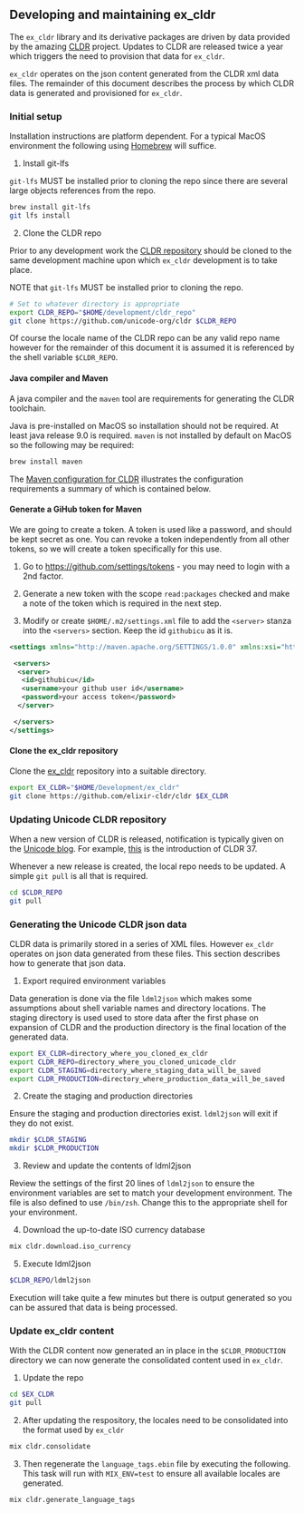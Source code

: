 ## Developing and maintaining ex_cldr

The `ex_cldr` library and its derivative packages are driven by data provided by the amazing [CLDR](https://cldr.unicode.org) project. Updates to CLDR are released twice a year which triggers the need to provision that data for `ex_cldr`.

`ex_cldr` operates on the json content generated from the CLDR xml data files. The remainder of this document describes the process by which CLDR data is generated and provisioned for `ex_cldr`.

### Initial setup

Installation instructions are platform dependent. For a typical MacOS environment the following using [Homebrew](https://brew.sh) will suffice.

1. Install git-lfs

`git-lfs` MUST be installed prior to cloning the repo since there are several large objects references from the repo.

```bash
brew install git-lfs
git lfs install
```

2. Clone the CLDR repo

Prior to any development work the [CLDR repository](https://github.com/unicode-org/cldr) should be cloned to the same development machine upon which `ex_cldr` development is to take place.

NOTE that `git-lfs` MUST be installed prior to cloning the repo.

```bash
# Set to whatever directory is appropriate
export CLDR_REPO="$HOME/development/cldr_repo"
git clone https://github.com/unicode-org/cldr $CLDR_REPO
```

Of course the locale name of the CLDR repo can be any valid repo name however for the remainder of this document it is assumed it is referenced by the shell variable `$CLDR_REPO`.

#### Java compiler and Maven

A java compiler and the `maven` tool are requirements for generating the CLDR toolchain.

Java is pre-installed on MacOS so installation should not be required. At least java release 9.0 is required. `maven` is not installed by default on MacOS so the following may be required:

```bash
brew install maven
```

The [Maven configuration for CLDR](http://cldr.unicode.org/development/maven) illustrates the configuration requirements a summary of which is contained below.

#### Generate a GiHub token for Maven

We are going to create a token. A token is used like a password, and should be kept secret as one. You can revoke a token independently from all other tokens, so we will create a token specifically for this use.

1. Go to https://github.com/settings/tokens - you may need to login with a 2nd factor.

2. Generate a new token with the scope `read:packages` checked and make a note of the token which is required in the next step.

3. Modify or create `$HOME/.m2/settings.xml` file to add the `<server>` stanza into the `<servers>` section. Keep the id `githubicu` as it is.

```xml
<settings xmlns="http://maven.apache.org/SETTINGS/1.0.0" xmlns:xsi="http://www.w3.org/2001/XMLSchema-instance" xsi:schemaLocation="http://maven.apache.org/SETTINGS/1.0.0 http://maven.apache.org/xsd/settings-1.0.0.xsd">

 <servers>
  <server>
   <id>githubicu</id>
   <username>your github user id</username>
   <password>your access token</password>
  </server>

 </servers>
</settings>
```

#### Clone the ex_cldr repository

Clone the [ex_cldr](https://github.com/elixir-cldr/cldr) repository into a suitable directory.

```bash
export EX_CLDR="$HOME/Development/ex_cldr"
git clone https://github.com/elixir-cldr/cldr $EX_CLDR
```

### Updating Unicode CLDR repository

When a new version of CLDR is released, notification is typically given on the [Unicode blog](http://blog.unicode.org). For example, [this](http://blog.unicode.org/2020/04/unicode-locale-data-v37-released_23.html) is the introduction of CLDR 37.

Whenever a new release is created, the local repo needs to be updated. A simple `git pull` is all that is required.

```bash
cd $CLDR_REPO
git pull
```

### Generating the Unicode CLDR json data

CLDR data is primarily stored in a series of XML files. However `ex_cldr` operates on json data generated from these files.  This section describes how to generate that json data.

1. Export required environment variables

Data generation is done via the file `ldml2json` which makes some assumptions about shell variable names and directory locations. The staging directory is used used to store data after the first phase on expansion of CLDR and the production directory is the final location of the generated data.

```bash
export EX_CLDR=directory_where_you_cloned_ex_cldr
export CLDR_REPO=directory_where_you_cloned_unicode_cldr
export CLDR_STAGING=directory_where_staging_data_will_be_saved
export CLDR_PRODUCTION=directory_where_production_data_will_be_saved
```

2. Create the staging and production directories

Ensure the staging and production directories exist. `ldml2json` will exit if they do not exist.

```bash
mkdir $CLDR_STAGING
mkdir $CLDR_PRODUCTION
```

3. Review and update the contents of ldml2json

Review the settings of the first 20 lines of `ldml2json` to ensure the environment variables are set to match your development environment. The file is also defined to use `/bin/zsh`. Change this to the appropriate shell for your environment.

4. Download the up-to-date ISO currency database
```bash
mix cldr.download.iso_currency
```

5. Execute ldml2json
```bash
$CLDR_REPO/ldml2json
```

Execution will take quite a few minutes but there is output generated so you can be assured that data is being processed.

### Update ex_cldr content

With the CLDR content now generated an in place in the `$CLDR_PRODUCTION` directory we can now generate the consolidated content used in `ex_cldr`.

1. Update the repo
```bash
cd $EX_CLDR
git pull
```

2. After updating the respository, the locales need to be consolidated into the format used by `ex_cldr`
```bash
mix cldr.consolidate
```

3. Then regenerate the `language_tags.ebin` file by executing the following. This task will run with `MIX_ENV=test` to ensure all available locales are generated.
```bash
mix cldr.generate_language_tags
```


